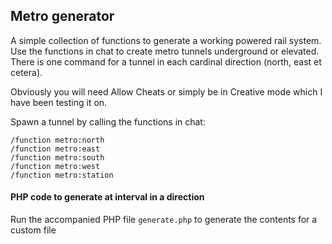 ## Metro generator
A simple collection of functions to generate a working powered rail system. Use the functions in chat to create metro tunnels underground or elevated. There is one command for a tunnel in each cardinal direction (north, east et cetera).

Obviously you will need Allow Cheats or simply be in Creative mode which I have been testing it on. 

Spawn a tunnel by calling the functions in chat:
```
/function metro:north
/function metro:east
/function metro:south
/function metro:west
/function metro:station
````

#### PHP code to generate at interval in a direction
Run the accompanied PHP file `generate.php` to generate the contents for a custom file